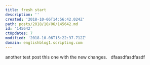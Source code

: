 ```yaml
---
title: fresh start
description: ''
created: '2018-10-06T14:56:42.024Z'
path: posts/2018/10/06/145642.md
id: '145642'
ctUpdates: 7
modified: '2018-10-06T15:22:37.712Z'
domain: englishblog1.scripting.com
---
```

another test post this one with the new changes.   dfaasdfasdfasdf
